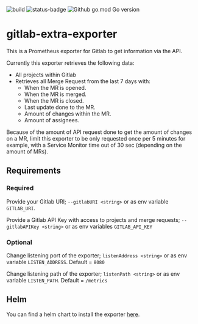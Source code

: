 ![build](https://github.com/Whyeasy/gitlab-extra-exporter/workflows/build/badge.svg)
![status-badge](https://goreportcard.com/badge/github.com/Whyeasy/gitlab-extra-exporter)
![Github go.mod Go version](https://img.shields.io/github/go-mod/go-version/Whyeasy/gitlab-extra-exporter)

# gitlab-extra-exporter

This is a Prometheus exporter for Gitlab to get information via the API.

Currently this exporter retrieves the following data:

- All projects within Gitlab
- Retrieves all Merge Request from the last 7 days with:
  - When the MR is opened.
  - When the MR is merged.
  - When the MR is closed.
  - Last update done to the MR.
  - Amount of changes within the MR.
  - Amount of assignees.

Because of the amount of API request done to get the amount of changes on a MR, limit this exporter to be only requested once per 5 minutes for example, with a Service Monitor time out of 30 sec (depending on the amount of MRs).

## Requirements

### Required

Provide your Gitlab URI; `--gitlabURI <string>` or as env variable `GITLAB_URI`.

Provide a Gitlab API Key with access to projects and merge requests; `--gitlabAPIKey <string>` or as env variables `GITLAB_API_KEY`

### Optional

Change listening port of the exporter; `listenAddress <string>` or as env variable `LISTEN_ADDRESS`. Default = `8080`

Change listening path of the exporter; `listenPath <string>` or as env variable `LISTEN_PATH`. Default = `/metrics`

## Helm

You can find a helm chart to install the exporter [here](https://github.com/Whyeasy/helm-charts/tree/master/charts/gitlab-extra-exporter).
